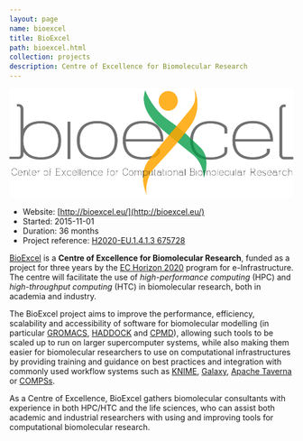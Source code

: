 ```yaml
---
layout: page
name: bioexcel
title: BioExcel
path: bioexcel.html
collection: projects
description: Centre of Excellence for Biomolecular Research
---
```


![BioExcel logo](/images/logo/BioExcel_logo_payoff_cropped.svg "BioExcel - Centre of Excellence for Biomolecular Research")

* Website: [http://bioexcel.eu/](http://bioexcel.eu/)
* Started: 2015-11-01
* Duration: 36 months
* Project reference: [H2020-EU.1.4.1.3 675728](http://cordis.europa.eu/project/rcn/198303)

[BioExcel](http://bioexcel.eu/) is a **Centre of Excellence for Biomolecular
Research**, funded as a project for three years by the [EC Horizon
2020](https://ec.europa.eu/programmes/horizon2020/en/news/eight-new-centres-excellence-computing-applications)
program for e-Infrastructure. The centre will facilitate the use of
_high-performance computing_ (HPC) and _high-throughput computing_ (HTC) in
biomolecular research, both in academia and industry.

The BioExcel project aims to improve the performance, efficiency, scalability
and accessibility of software for biomolecular modelling (in particular
[GROMACS](http://www.gromacs.org/), [HADDOCK](http://haddocking.org/) and 
[CPMD](http://www.cpmd.org/)), allowing such tools to be scaled up to run on
larger supercomputer systems, while also making them easier for biomolecular
researchers to use on computational infrastructures by providing training and
guidance on best practices and integration with commonly used workflow systems
such as [KNIME](https://www.knime.org/), [Galaxy](https://galaxyproject.org/), 
[Apache Taverna](http://taverna.incubator.apache.org/) or 
[COMPSs](http://www.bsc.es/computer-sciences/grid-computing/comp-superscalar).

As a Centre of Excellence, BioExcel gathers biomolecular consultants with
experience in both HPC/HTC and the life sciences, who can assist both academic
and industrial researchers with using and improving tools for computational
biomolecular research.
